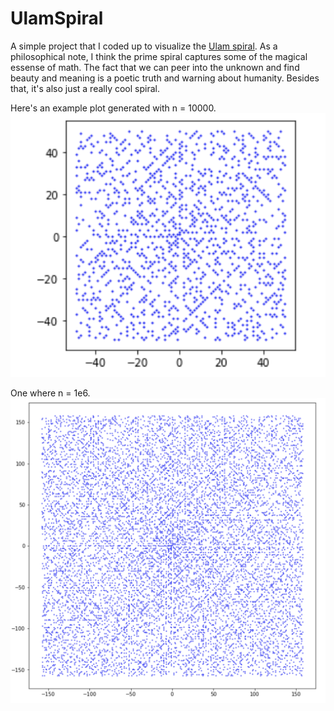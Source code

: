 # UlamSpiral
A simple project that I coded up to visualize the [Ulam spiral](https://en.wikipedia.org/wiki/Ulam_spiral). As a philosophical note, I think the prime spiral captures some of the magical essense of math. The fact that we can peer into the unknown and find beauty and meaning is a poetic truth and warning about humanity. Besides that, it's also just a really cool spiral.

Here's an example plot generated with n = 10000.
![alt text](https://github.com/FlyingWorkshop/UlamSpiral/blob/main/examples/Screen%20Shot%202021-12-05%20at%205.02.08%20PM.png)

One where n = 1e6.
![alt text](https://github.com/FlyingWorkshop/UlamSpiral/blob/main/examples/Screen%20Shot%202021-12-05%20at%205.09.12%20PM.png)
